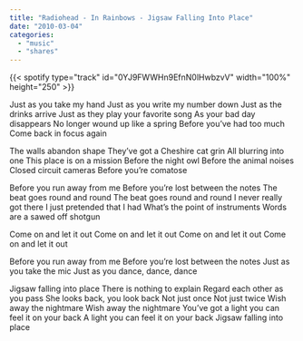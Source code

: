 ```yaml
---
title: "Radiohead - In Rainbows - Jigsaw Falling Into Place"
date: "2010-03-04"
categories:
  - "music"
  - "shares"
---
```


{{< spotify type="track" id="0YJ9FWWHn9EfnN0lHwbzvV" width="100%" height="250" >}}

Just as you take my hand
Just as you write my number down
Just as the drinks arrive
Just as they play your favorite song
As your bad day disappears
No longer wound up like a spring
Before you’ve had too much
Come back in focus again

The walls abandon shape
They’ve got a Cheshire cat grin
All blurring into one
This place is on a mission
Before the night owl
Before the animal noises
Closed circuit cameras
Before you’re comatose

Before you run away from me
Before you’re lost between the notes
The beat goes round and round
The beat goes round and round
I never really got there
I just pretended that I had
What’s the point of instruments
Words are a sawed off shotgun

Come on and let it out
Come on and let it out
Come on and let it out
Come on and let it out

Before you run away from me
Before you’re lost between the notes
Just as you take the mic
Just as you dance, dance, dance

Jigsaw falling into place
There is nothing to explain
Regard each other as you pass
She looks back, you look back
Not just once
Not just twice
Wish away the nightmare
Wish away the nightmare
You’ve got a light you can feel it on your back
A light you can feel it on your back
Jigsaw falling into place
